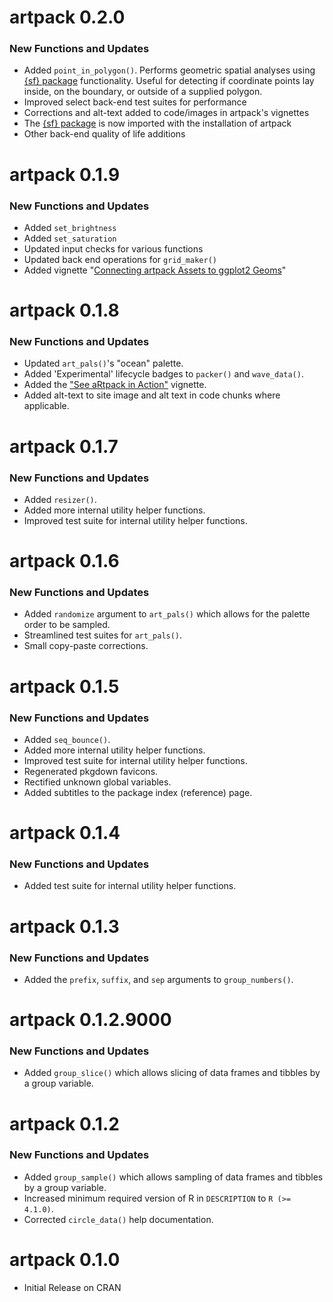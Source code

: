 # artpack 0.2.0
<!-- CRAN release: 2025-09-xx 🎉🤸🏾‍♀️-->
### **New Functions and Updates**
* Added `point_in_polygon()`. Performs geometric spatial analyses using [{sf} package](https://r-spatial.github.io/sf/) functionality. Useful for detecting if coordinate points lay inside, on the boundary, or outside of a supplied polygon.
* Improved select back-end test suites for performance
* Corrections and alt-text added to code/images in artpack's vignettes
* The [{sf} package](https://r-spatial.github.io/sf/) is now imported with the installation of artpack
* Other back-end quality of life additions

# artpack 0.1.9
### **New Functions and Updates**
* Added `set_brightness`
* Added `set_saturation`
* Updated input checks for various functions
* Updated back end operations for `grid_maker()`
* Added vignette "[Connecting artpack Assets to ggplot2 Geoms](https://meghansaha.github.io/artpack/articles/geom_chart.html)"

# artpack 0.1.8
### **New Functions and Updates**
* Updated `art_pals()`'s "ocean" palette.
* Added 'Experimental' lifecycle badges to `packer()` and `wave_data()`.
* Added the ["See aRtpack in Action"](https://meghansaha.github.io/artpack/articles/see_artpack_in_action.html) vignette.
* Added alt-text to site image and alt text in code chunks where applicable.

# artpack 0.1.7
### **New Functions and Updates**
* Added `resizer()`.
* Added more internal utility helper functions.
* Improved test suite for internal utility helper functions.

# artpack 0.1.6
### **New Functions and Updates**
* Added `randomize` argument to `art_pals()` which allows for the palette order to be sampled.
* Streamlined test suites for `art_pals()`.
* Small copy-paste corrections.

# artpack 0.1.5
### **New Functions and Updates**
* Added `seq_bounce()`.
* Added more internal utility helper functions.
* Improved test suite for internal utility helper functions.
* Regenerated pkgdown favicons.
* Rectified unknown global variables.
* Added subtitles to the package index (reference) page.

# artpack 0.1.4
### **New Functions and Updates**
* Added test suite for internal utility helper functions.

# artpack 0.1.3
### **New Functions and Updates**
* Added the `prefix`, `suffix`, and `sep` arguments to `group_numbers()`.

# artpack 0.1.2.9000
### **New Functions and Updates**
* Added `group_slice()` which allows slicing of data frames and tibbles by a group variable.

# artpack 0.1.2
### **New Functions and Updates**
* Added `group_sample()` which allows sampling of data frames and tibbles by a group variable.
* Increased minimum required version of R in `DESCRIPTION` to `R (>= 4.1.0)`.
* Corrected `circle_data()` help documentation.

# artpack 0.1.0

* Initial Release on CRAN
